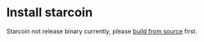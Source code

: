 # Install starcoin

Starcoin not release binary currently, please [build from source](./build.md) first.
